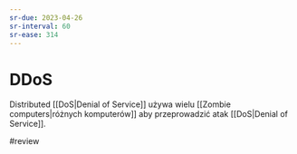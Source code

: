 ```yaml
---
sr-due: 2023-04-26
sr-interval: 60
sr-ease: 314
---
```


# DDoS
Distributed [[DoS|Denial of Service]] używa wielu [[Zombie computers|różnych komputerów]] aby przeprowadzić atak [[DoS|Denial of Service]].

#review